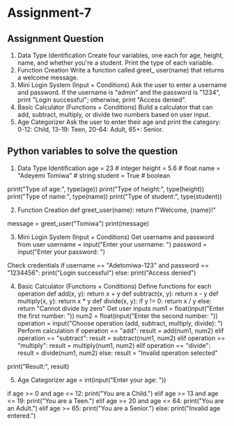 # Assignment-7
## Assignment Question
1. Data Type Identification
Create four variables, one each for age, height, name, and whether you're a
student. Print the type of each variable.
2. Function Creation
Write a function called greet_ user(name) that returns a welcome message.
3. Mini Login System (Input + Conditions)
Ask the user to enter a username and password. If the username is "admin" and
the password is "1234", print "Login successful"; otherwise, print "Access denied".
4. Basic Calculator (Functions + Conditions)
Build a calculator that can add, subtract, multiply, or divide two numbers based
on user input.
5. Age Categorizer
Ask the user to enter their age and print the category:
0-12: Child, 13-19: Teen, 20-64: Adult, 65+: Senior.
   
 ## Python variables to solve the question
1. Data Type Identification
age = 23            # integer
height = 5.6        # float
name = "Adeyemi Tomiwa"   # string
student = True   # boolean

print("Type of age:", type(age))
print("Type of height:", type(height))
print("Type of name:", type(name))
print("Type of student:", type(student))

2. Function Creation
  def greet_user(name):
    return f"Welcome, {name}!"

message = greet_user("Tomiwa")
print(message)

3. Mini Login System (Input + Conditions)
Get username and password from user
username = input("Enter your username: ")
password = input("Enter your password: ")

 Check credentials
if username == "Adetomiwa-123" and password == "1234456":
    print("Login successful")
else:
    print("Access denied")

  4. Basic Calculator (Functions + Conditions)
    Define functions for each operation
def add(x, y):
    return x + y
def subtract(x, y):
    return x - y
def multiply(x, y):
    return x * y
def divide(x, y):
    if y != 0:
        return x / y
    else:
        return "Cannot divide by zero"
 Get user inputs
num1 = float(input("Enter the first number: "))
num2 = float(input("Enter the second number: "))
operation = input("Choose operation (add, subtract, multiply, divide): ")
 Perform calculation
if operation == "add":
    result = add(num1, num2)
elif operation == "subtract":
    result = subtract(num1, num2)
elif operation == "multiply":
    result = multiply(num1, num2)
elif operation == "divide":
    result = divide(num1, num2)
else:
    result = "Invalid operation selected"

print("Result:", result)
 
5. Age Categorizer
 age = int(input("Enter your age: "))

if age >= 0 and age <= 12:
    print("You are a Child.")
elif age >= 13 and age <= 19:
    print("You are a Teen.")
elif age >= 20 and age <= 64:
    print("You are an Adult.")
elif age >= 65:
    print("You are a Senior.")
else:
    print("Invalid age entered.")
